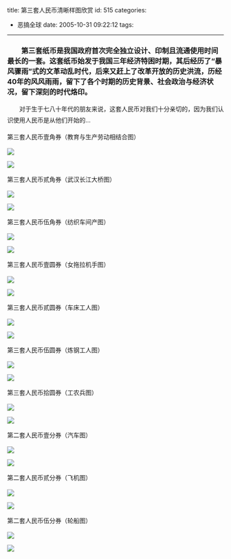 title: 第三套人民币清晰样图欣赏
id: 515
categories:
  - 恶搞全球
date: 2005-10-31 09:22:12
tags:
---

<div id="msgcns!9697D6160EFEBC17!359" class="bvMsg"><div>

### 　　第三套纸币是我国政府首次完全独立设计、印制且流通使用时间最长的一套。这套纸币始发于我国三年经济特困时期，其后经历了“暴风骤雨”式的文革动乱时代，后来又赶上了改革开放的历史洪流，历经40年的风风雨雨，留下了各个时期的历史背景、社会政治与经济状况，留下深刻的时代烙印。

<div style="line-height:180%;" align="left">

　　对于生于七八十年代的朋友来说，这套人民币对我们十分亲切的，因为我们认识使用人民币是从他们开始的...

第三套人民币壹角券（教育与生产劳动相结合图）

![](http://spaces.msn.com/51windows_files/3rd_rmb/yijiao_a.jpg)

![](http://spaces.msn.com/51windows_files/3rd_rmb/yijiao_b.jpg)

第三套人民币贰角券（武汉长江大桥图）

![](http://spaces.msn.com/51windows_files/3rd_rmb/erjiao_a.jpg)

![](http://spaces.msn.com/51windows_files/3rd_rmb/erjiao_b.jpg)

第三套人民币伍角券（纺织车间产图）

![](http://spaces.msn.com/51windows_files/3rd_rmb/wujiao_a.jpg)

![](http://spaces.msn.com/51windows_files/3rd_rmb/wujiao_b.jpg)

第三套人民币壹圆券（女拖拉机手图）

![](http://spaces.msn.com/51windows_files/3rd_rmb/yiyuan_a.jpg)

![](http://spaces.msn.com/51windows_files/3rd_rmb/yiyuan_b.jpg)

第三套人民币贰圆券（车床工人图）

![](http://spaces.msn.com/51windows_files/3rd_rmb/eryuan_a.jpg)

![](http://spaces.msn.com/51windows_files/3rd_rmb/eryuan_b.jpg)

第三套人民币伍圆券（炼钢工人图）

![](http://spaces.msn.com/51windows_files/3rd_rmb/wuyuan_a.jpg)

![](http://spaces.msn.com/51windows_files/3rd_rmb/wuyuan_b.jpg)

第三套人民币拾圆券（工农兵图）

![](http://spaces.msn.com/51windows_files/3rd_rmb/shiyuan_a.jpg)

![](http://spaces.msn.com/51windows_files/3rd_rmb/shiyuan_b.jpg)

第二套人民币壹分券（汽车图）

![](http://spaces.msn.com/51windows_files/3rd_rmb/yifen_a.jpg)

![](http://spaces.msn.com/51windows_files/3rd_rmb/yifen_b.jpg)

第二套人民币贰分券（飞机图）

![](http://spaces.msn.com/51windows_files/3rd_rmb/erfen_a.jpg)

![](http://spaces.msn.com/51windows_files/3rd_rmb/erfen_b.jpg)

第二套人民币伍分券（轮船图）

![](http://spaces.msn.com/51windows_files/3rd_rmb/wufen_a.jpg)

![](http://spaces.msn.com/51windows_files/3rd_rmb/wufen_b.jpg)
</div></div></div>